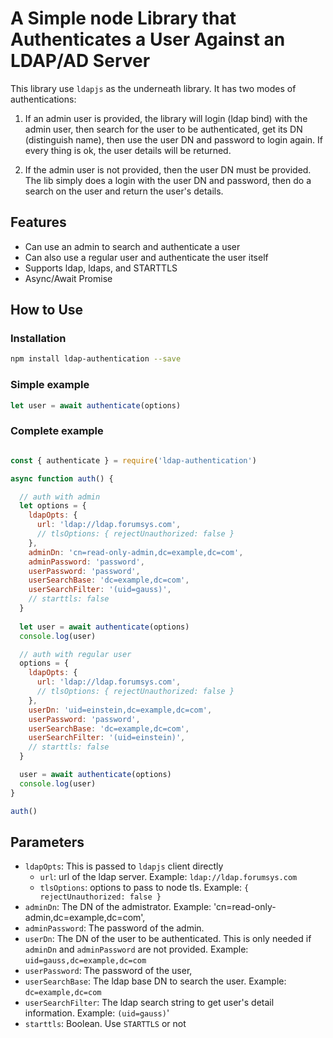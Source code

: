# A Simple node Library that Authenticates a User Against an LDAP/AD Server

This library use `ldapjs` as the underneath library. It has two modes of authentications:

1. If an admin user is provided, the library will login (ldap bind) with the admin user,
   then search for the user to be authenticated, get its DN (distinguish name), then use
   the user DN and password to login again. If every thing is ok, the user details will
   be returned.

2. If the admin user is not provided, then the user DN must be provided.
   The lib simply does a login with the user DN and password, then do a search on
   the user and return the user's details.

## Features

* Can use an admin to search and authenticate a user
* Can also use a regular user and authenticate the user itself
* Supports ldap, ldaps, and STARTTLS
* Async/Await Promise

## How to Use

### Installation

```sh
npm install ldap-authentication --save
```

### Simple example

```javascript
let user = await authenticate(options)
```

### Complete example

```javascript

const { authenticate } = require('ldap-authentication')

async function auth() {

  // auth with admin
  let options = {
    ldapOpts: {
      url: 'ldap://ldap.forumsys.com',
      // tlsOptions: { rejectUnauthorized: false }
    },
    adminDn: 'cn=read-only-admin,dc=example,dc=com',
    adminPassword: 'password',
    userPassword: 'password',
    userSearchBase: 'dc=example,dc=com',
    userSearchFilter: '(uid=gauss)',
    // starttls: false
  }
  
  let user = await authenticate(options)
  console.log(user)

  // auth with regular user
  options = {
    ldapOpts: {
      url: 'ldap://ldap.forumsys.com',
      // tlsOptions: { rejectUnauthorized: false }
    },
    userDn: 'uid=einstein,dc=example,dc=com',
    userPassword: 'password',
    userSearchBase: 'dc=example,dc=com',
    userSearchFilter: '(uid=einstein)',
    // starttls: false
  }

  user = await authenticate(options)
  console.log(user)
}

auth()

```

## Parameters

* `ldapOpts`: This is passed to `ldapjs` client directly
  * `url`: url of the ldap server. Example: `ldap://ldap.forumsys.com`
  * `tlsOptions`: options to pass to node tls. Example: `{ rejectUnauthorized: false }`
* `adminDn`: The DN of the admistrator. Example: 'cn=read-only-admin,dc=example,dc=com',
* `adminPassword`: The password of the admin.
* `userDn`: The DN of the user to be authenticated. This is only needed if `adminDn` and `adminPassword` are not provided. Example: `uid=gauss,dc=example,dc=com`
* `userPassword`: The password of the user,
* `userSearchBase`: The ldap base DN to search the user. Example: `dc=example,dc=com`
* `userSearchFilter`: The ldap search string to get user's detail information. Example: `(uid=gauss)`'
* `starttls`: Boolean. Use `STARTTLS` or not
